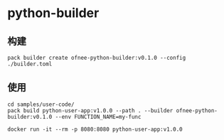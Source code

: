 # python-builder

## 构建

```shell
pack builder create ofnee-python-builder:v0.1.0 --config ./builder.toml
```

## 使用

```shell
cd samples/user-code/
pack build python-user-app:v1.0.0 --path . --builder ofnee-python-builder:v0.1.0 --env FUNCTION_NAME=my-func
```

```shell
docker run -it --rm -p 8080:8080 python-user-app:v1.0.0
```